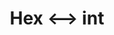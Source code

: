 ---
title: Hex <--> int
layout: note
tags:
- C#
links:
- https://www.rapidtables.com/convert/number/decimal-to-hex.html
- https://stackoverflow.com/questions/1139957/c-sharp-convert-integer-to-hex-and-back-again
- https://stackoverflow.com/questions/703019/convert-integer-to-hex-and-hex-to-integer
---